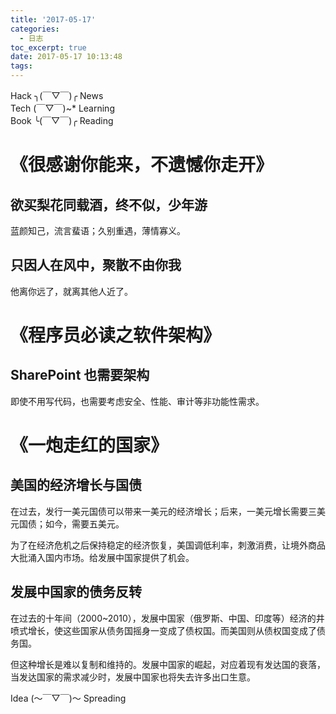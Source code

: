 ```yaml
---
title: '2017-05-17'
categories:
  - 日志
toc_excerpt: true
date: 2017-05-17 10:13:48
tags:
---
```


<div class="hr-sect">Hack ╮(￣▽￣)╭ News</div>



<div class="hr-sect">Tech (￣▽￣)~* Learning</div>



<div class="hr-sect">Book ╰(￣▽￣)╭ Reading</div>

# 《很感谢你能来，不遗憾你走开》
## 欲买梨花同载酒，终不似，少年游
蓝颜知己，流言蜚语；久别重遇，薄情寡义。
## 只因人在风中，聚散不由你我
他离你远了，就离其他人近了。

# 《程序员必读之软件架构》
## SharePoint 也需要架构
即使不用写代码，也需要考虑安全、性能、审计等非功能性需求。

# 《一炮走红的国家》
## 美国的经济增长与国债
在过去，发行一美元国债可以带来一美元的经济增长；后来，一美元增长需要三美元国债；如今，需要五美元。

为了在经济危机之后保持稳定的经济恢复，美国调低利率，刺激消费，让境外商品大批涌入国内市场。给发展中国家提供了机会。

## 发展中国家的债务反转
在过去的十年间（2000~2010），发展中国家（俄罗斯、中国、印度等）经济的井喷式增长，使这些国家从债务国摇身一变成了债权国。而美国则从债权国变成了债务国。

但这种增长是难以复制和维持的。发展中国家的崛起，对应着现有发达国的衰落，当发达国家的需求减少时，发展中国家也将失去许多出口生意。

<div class="hr-sect">Idea (～￣▽￣)～ Spreading</div>
